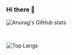 ### Hi there 👋

![Anurag's GitHub stats](https://github-readme-stats.vercel.app/api?username=webshining)

<br/>

![Top Langs](https://github-readme-stats.vercel.app/api/top-langs/?username=webshining&layout=compact&theme=radical)
